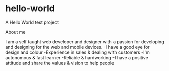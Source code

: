 # hello-world
A Hello World test project

About me

I am a self taught web developer and designer with a passion for developing and designing for the web and mobile devices.
-I have a good eye for design and colour
-Experience in sales & dealing with customers
-I'm autonomous & fast learner
-Reliable & hardworking
-I have a positive attitude and share the values & vision to help people

